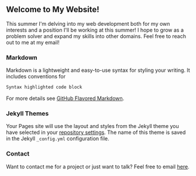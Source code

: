 ## Welcome to My Website!

This summer I'm delving into my web development both for my own interests and a position I'll be working at this summer! I hope to grow as a problem solver and expand my skills into other domains. Feel free to reach out to me at my email!

### Markdown

Markdown is a lightweight and easy-to-use syntax for styling your writing. It includes conventions for

```markdown
Syntax highlighted code block
```

For more details see [GitHub Flavored Markdown](https://guides.github.com/features/mastering-markdown/).

### Jekyll Themes

Your Pages site will use the layout and styles from the Jekyll theme you have selected in your [repository settings](https://github.com/HKBNguyen/hkbnguyen.github.io/settings). The name of this theme is saved in the Jekyll `_config.yml` configuration file.

### Contact

Want to contact me for a project or just want to talk? Feel free to email [here](mailto:hkbnguyen3@g.ucla.edu).
